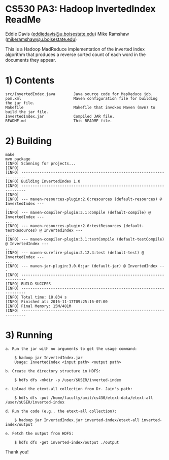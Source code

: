 # CS530 PA3: Hadoop InvertedIndex ReadMe
  Eddie Davis (eddiedavis@u.boisestate.edu)
  Mike Ramshaw (mikeramshaw@u.boisestate.edu)

This is a Hadoop MadReduce implementation of the inverted index algorithm that produces a reverse sorted count of each word in the documents they appear.

# 1) Contents

    src/InvertedIndex.java        Java source code for MapReduce job.
    pom.xml                       Maven configuration file for building the jar file.
    Makefile                      Makefile that invokes Maven (mvn) to build the jar file.
    InvertedIndex.jar             Compiled JAR file.
    README.md                     This README file.
    
# 2) Building

    make
    mvn package
    [INFO] Scanning for projects...
    [INFO]
    [INFO] ------------------------------------------------------------------------
    [INFO] Building InvertedIndex 1.0
    [INFO] ------------------------------------------------------------------------
    [INFO] 
    [INFO] --- maven-resources-plugin:2.6:resources (default-resources) @ InvertedIndex ---
    ... 
    [INFO] --- maven-compiler-plugin:3.1:compile (default-compile) @ InvertedIndex ---
    ...
    [INFO] --- maven-resources-plugin:2.6:testResources (default-testResources) @ InvertedIndex ---
    ...
    [INFO] --- maven-compiler-plugin:3.1:testCompile (default-testCompile) @ InvertedIndex ---
    ...
    [INFO] --- maven-surefire-plugin:2.12.4:test (default-test) @ InvertedIndex ---
    ...
    [INFO] --- maven-jar-plugin:3.0.0:jar (default-jar) @ InvertedIndex ---
    [INFO] ------------------------------------------------------------------------
    [INFO] BUILD SUCCESS
    [INFO] ------------------------------------------------------------------------
    [INFO] Total time: 18.834 s
    [INFO] Finished at: 2016-11-17T09:25:16-07:00
    [INFO] Final Memory: 15M/481M
    [INFO] ------------------------------------------------------------------------

# 3) Running

    a. Run the jar with no arguments to get the usage command:

        $ hadoop jar InvertedIndex.jar
        Usage: InvertedIndex <input path> <output path>

    b. Create the directory structure in HDFS:

        $ hdfs dfs -mkdir -p /user/$USER/inverted-index

    c. Upload the etext-all collection from Dr. Jain's path:

        $ hdfs dfs -put /home/faculty/amit/cs430/etext-data/etext-all /user/$USER/inverted-index

    d. Run the code (e.g., the etext-all collection):

        $ hadoop jar InvertedIndex.jar inverted-index/etext-all inverted-index/output

    e. Fetch the output from HDFS:
        
        $ hdfs dfs -get inverted-index/output ./output

Thank you!

